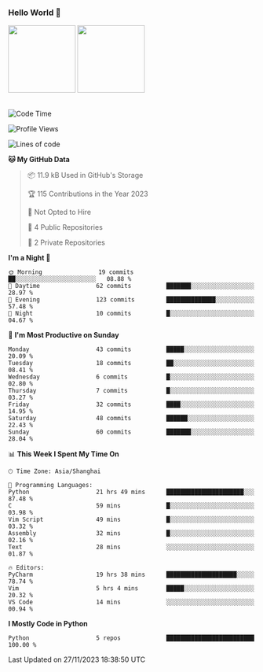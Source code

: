 ### Hello World 👋
<img align="" height="137px" src="https://github-readme-stats.vercel.app/api?username=myhMARS&hide_title=true&hide_border=true&show_icons=trueline_height=21&text_color=000&icon_color=000&bg_color=0,ea6161,ffc64d,fffc4d,52fa5a&theme=graywhite" /> </div>
<img align="" height="137px" src="https://github-readme-stats-git-masterrstaa-rickstaa.vercel.app/api/top-langs/?username=myhMARS&hide_title=true&hide_border=true&layout=compact&langs_count=6&text_color=000&icon_color=fff&bg_color=0,52fa5a,4dfcff,c64dff&theme=graywhite" /><br><br>

<!--START_SECTION:waka-->
![Code Time](http://img.shields.io/badge/Code%20Time-67%20hrs%2015%20mins-blue)

![Profile Views](http://img.shields.io/badge/Profile%20Views-1-blue)

![Lines of code](https://img.shields.io/badge/From%20Hello%20World%20I%27ve%20Written-11.6%20thousand%20lines%20of%20code-blue)

**🐱 My GitHub Data** 

> 📦 11.9 kB Used in GitHub's Storage 
 > 
> 🏆 115 Contributions in the Year 2023
 > 
> 🚫 Not Opted to Hire
 > 
> 📜 4 Public Repositories 
 > 
> 🔑 2 Private Repositories 
 > 
**I'm a Night 🦉** 

```text
🌞 Morning                19 commits          ██░░░░░░░░░░░░░░░░░░░░░░░   08.88 % 
🌆 Daytime                62 commits          ███████░░░░░░░░░░░░░░░░░░   28.97 % 
🌃 Evening                123 commits         ██████████████░░░░░░░░░░░   57.48 % 
🌙 Night                  10 commits          █░░░░░░░░░░░░░░░░░░░░░░░░   04.67 % 
```
📅 **I'm Most Productive on Sunday** 

```text
Monday                   43 commits          █████░░░░░░░░░░░░░░░░░░░░   20.09 % 
Tuesday                  18 commits          ██░░░░░░░░░░░░░░░░░░░░░░░   08.41 % 
Wednesday                6 commits           █░░░░░░░░░░░░░░░░░░░░░░░░   02.80 % 
Thursday                 7 commits           █░░░░░░░░░░░░░░░░░░░░░░░░   03.27 % 
Friday                   32 commits          ████░░░░░░░░░░░░░░░░░░░░░   14.95 % 
Saturday                 48 commits          ██████░░░░░░░░░░░░░░░░░░░   22.43 % 
Sunday                   60 commits          ███████░░░░░░░░░░░░░░░░░░   28.04 % 
```


📊 **This Week I Spent My Time On** 

```text
🕑︎ Time Zone: Asia/Shanghai

💬 Programming Languages: 
Python                   21 hrs 49 mins      ██████████████████████░░░   87.48 % 
C                        59 mins             █░░░░░░░░░░░░░░░░░░░░░░░░   03.98 % 
Vim Script               49 mins             █░░░░░░░░░░░░░░░░░░░░░░░░   03.32 % 
Assembly                 32 mins             █░░░░░░░░░░░░░░░░░░░░░░░░   02.16 % 
Text                     28 mins             ░░░░░░░░░░░░░░░░░░░░░░░░░   01.87 % 

🔥 Editors: 
PyCharm                  19 hrs 38 mins      ████████████████████░░░░░   78.74 % 
Vim                      5 hrs 4 mins        █████░░░░░░░░░░░░░░░░░░░░   20.32 % 
VS Code                  14 mins             ░░░░░░░░░░░░░░░░░░░░░░░░░   00.94 % 
```

**I Mostly Code in Python** 

```text
Python                   5 repos             █████████████████████████   100.00 % 
```




 Last Updated on 27/11/2023 18:38:50 UTC
<!--END_SECTION:waka-->

<!--
**myhMARS/myhMARS** is a ✨ _special_ ✨ repository because its `README.md` (this file) appears on your GitHub profile.

Here are some ideas to get you started:

- 🔭 I’m currently working on ...
- 🌱 I’m currently learning ...
- 👯 I’m looking to collaborate on ...
- 🤔 I’m looking for help with ...
- 💬 Ask me about ...
- 📫 How to reach me: ...
- 😄 Pronouns: ...
- ⚡ Fun fact: ...
-->
